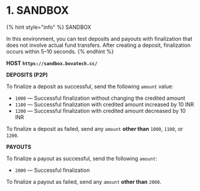# 1. SANDBOX

{% hint style="info" %}
SANDBOX

In this environment, you can test deposits and payouts with finalization that does not involve actual fund transfers. After creating a deposit, finalization occurs within 5–10 seconds.
{% endhint %}

**HOST `https://sandbox.bovatech.cc/`**

**DEPOSITS (P2P)**

To finalize a deposit as successful, send the following `amount` value:

* `1000` — Successful finalization without changing the credited amount
* `1100` — Successful finalization with credited amount increased by 10 INR
* `1200` — Successful finalization with credited amount decreased by 10 INR

To finalize a deposit as failed, send any `amount` **other than** `1000`, `1100`, or `1200`.

**PAYOUTS**

To finalize a payout as successful, send the following `amount`:

* `2000` — Successful finalization

To finalize a payout as failed, send any `amount` **other than** `2000`.
